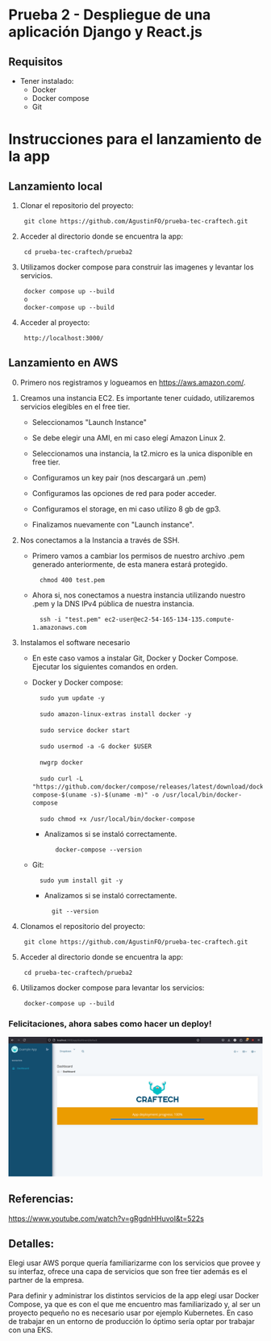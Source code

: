 # Prueba 2 - Despliegue de una aplicación Django y React.js

## Requisitos
- Tener instalado:
    - Docker
    - Docker compose
    - Git

# Instrucciones para el lanzamiento de la app

## Lanzamiento local

1. Clonar el repositorio del proyecto:

        git clone https://github.com/AgustinFO/prueba-tec-craftech.git

2. Acceder al directorio donde se encuentra la app:

        cd prueba-tec-craftech/prueba2

3. Utilizamos docker compose para construir las imagenes y levantar los servicios.

        docker compose up --build
        o
        docker-compose up --build

4. Acceder al proyecto:

        http://localhost:3000/


## Lanzamiento en AWS

0. Primero nos registramos y logueamos en https://aws.amazon.com/.

1. Creamos una instancia EC2. Es importante tener cuidado, utilizaremos servicios elegibles en el free tier.

    - Seleccionamos "Launch Instance"

    - Se debe elegir una AMI, en mi caso elegí Amazon Linux 2.

    - Seleccionamos una instancia, la t2.micro es la unica disponible en free tier.

    - Configuramos un key pair (nos descargará un .pem)

    - Configuramos las opciones de red para poder acceder.

    - Configuramos el storage, en mi caso utilizo 8 gb de gp3.

    - Finalizamos nuevamente con "Launch instance".

2. Nos conectamos a la Instancia a través de SSH.

    - Primero vamos a cambiar los permisos de nuestro archivo .pem generado anteriormente, de esta manera estará protegido.

            chmod 400 test.pem

    - Ahora si, nos conectamos a nuestra instancia utilizando nuestro .pem y la DNS IPv4 pública de nuestra instancia.

            ssh -i "test.pem" ec2-user@ec2-54-165-134-135.compute-1.amazonaws.com


3. Instalamos el software necesario

    - En este caso vamos a instalar Git, Docker y Docker Compose. Ejecutar los siguientes comandos en orden.

    - Docker y Docker compose:

            sudo yum update -y 

            sudo amazon-linux-extras install docker -y

            sudo service docker start

            sudo usermod -a -G docker $USER

            nwgrp docker

            sudo curl -L "https://github.com/docker/compose/releases/latest/download/docker-compose-$(uname -s)-$(uname -m)" -o /usr/local/bin/docker-compose

            sudo chmod +x /usr/local/bin/docker-compose

        - Analizamos si se instaló correctamente.

                 docker-compose --version
    
    - Git:

            sudo yum install git -y

        - Analizamos si se instaló correctamente.

                git --version

4. Clonamos el repositorio del proyecto:

        git clone https://github.com/AgustinFO/prueba-tec-craftech.git

5. Acceder al directorio donde se encuentra la app:

        cd prueba-tec-craftech/prueba2


6. Utilizamos docker compose para levantar los servicios:

        docker-compose up --build


### Felicitaciones, ahora sabes como hacer un deploy!

![alt text](Successful-Deploy.png)

## Referencias:

https://www.youtube.com/watch?v=gRgdnHHuvoI&t=522s

## Detalles:

Elegi usar AWS porque quería familiarizarme con los servicios que provee y su interfaz, ofrece una capa de servicios que son free tier además es el partner de la empresa.

Para definir y administrar los distintos servicios de la app elegí usar Docker Compose, ya que es con el que me encuentro mas familiarizado y, al ser un proyecto pequeño no es necesario usar por ejemplo Kubernetes. En caso de trabajar en un entorno de producción lo óptimo sería optar por trabajar con una EKS.